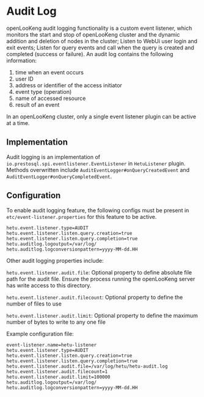 # Audit Log

openLooKeng audit logging functionality is a custom event listener, which monitors the start and stop of openLooKeng cluster and the dynamic addition and deletion of nodes in the cluster; Listen to WebUi user login and exit events; Listen for query events and call when the query is created and completed (success or failure).
An audit log contains the following information:

1. time when an event occurs
2. user ID
3. address or identifier of the access initiator
4. event type (operation)
5. name of accessed resource
6. result of an event

In an openLooKeng cluster, only a single event listener plugin can be active at a time.

## Implementation

Audit logging is an implementation of `io.prestosql.spi.eventlistener.EventListener` in `HetuListener` plugin. Methods overwritten include `AuditEventLogger#onQueryCreatedEvent`
and `AuditEventLogger#onQueryCompletedEvent`.

## Configuration
To enable audit logging feature, the following configs must be present in `etc/event-listener.properties` for this feature to be active.

```
hetu.event.listener.type=AUDIT
hetu.event.listener.listen.query.creation=true
hetu.event.listener.listen.query.completion=true
hetu.auditlog.logoutput=/var/log/
hetu.auditlog.logconversionpattern=yyyy-MM-dd.HH
```

Other audit logging properties include: 

`hetu.event.listener.audit.file`: Optional property to define absolute file path for the audit file. Ensure the process running the openLooKeng server has write access to this directory.

`hetu.event.listener.audit.filecount`: Optional property to define the number of files to use

`hetu.event.listener.audit.limit`: Optional property to define the maximum number of bytes to write to any one file

Example configuration file:

``` properties
event-listener.name=hetu-listener
hetu.event.listener.type=AUDIT
hetu.event.listener.listen.query.creation=true
hetu.event.listener.listen.query.completion=true
hetu.event.listener.audit.file=/var/log/hetu/hetu-audit.log
hetu.event.listener.audit.filecount=1
hetu.event.listener.audit.limit=100000
hetu.auditlog.logoutput=/var/log/
hetu.auditlog.logconversionpattern=yyyy-MM-dd.HH
```

